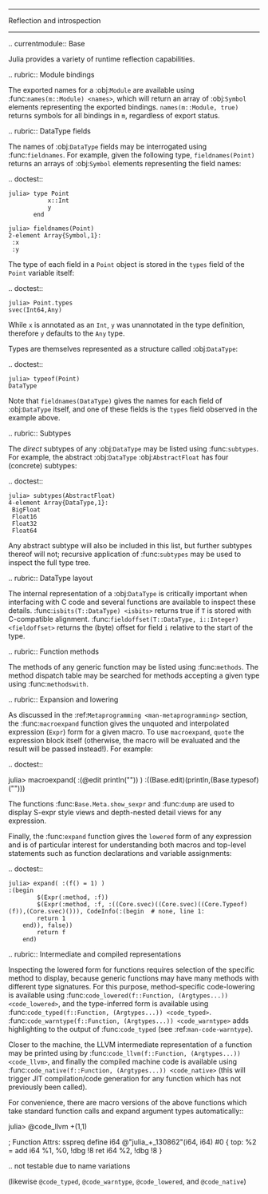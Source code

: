 ****************************
Reflection and introspection
****************************

.. currentmodule:: Base

Julia provides a variety of runtime reflection capabilities.

.. rubric:: Module bindings

The exported names for a :obj:`Module` are available using :func:`names(m::Module) <names>`, which will return
an array of :obj:`Symbol` elements representing the exported bindings.
``names(m::Module, true)`` returns symbols for all bindings in ``m``, regardless of export status.

.. rubric:: DataType fields

The names of :obj:`DataType` fields may be interrogated
using :func:`fieldnames`. For example, given the following type, ``fieldnames(Point)`` returns an arrays of :obj:`Symbol`
elements representing the field names:

.. doctest::

    julia> type Point
               x::Int
               y
           end

    julia> fieldnames(Point)
    2-element Array{Symbol,1}:
     :x
     :y

The type of each field in a ``Point`` object is stored in the ``types`` field of the ``Point`` variable itself:

.. doctest::

    julia> Point.types
    svec(Int64,Any)

While ``x`` is annotated as an ``Int``, ``y`` was unannotated in the type definition, therefore ``y`` defaults to the ``Any`` type.

Types are themselves represented as a structure called :obj:`DataType`:

.. doctest::

    julia> typeof(Point)
    DataType

Note that ``fieldnames(DataType)`` gives the names for each field of :obj:`DataType` itself, and
one of these fields is the ``types`` field observed in the example above.

.. rubric:: Subtypes

The *direct* subtypes of any :obj:`DataType` may be listed using
:func:`subtypes`. For example, the abstract :obj:`DataType` :obj:`AbstractFloat`
has four (concrete) subtypes:

.. doctest::

    julia> subtypes(AbstractFloat)
    4-element Array{DataType,1}:
     BigFloat
     Float16
     Float32
     Float64

Any abstract subtype will also be included in this list, but further subtypes
thereof will not; recursive application of :func:`subtypes` may be used to inspect
the full type tree.

.. rubric:: DataType layout

The internal representation of a :obj:`DataType` is critically important when interfacing with
C code and several functions are available to inspect these details.
:func:`isbits(T::DataType) <isbits>` returns true if ``T`` is
stored with C-compatible alignment.
:func:`fieldoffset(T::DataType, i::Integer) <fieldoffset>` returns the (byte) offset for
field `i` relative to the start of the type.

.. rubric:: Function methods

The methods of any generic function may be listed using :func:`methods`. The method dispatch
table may be searched for methods accepting a given type using :func:`methodswith`.

.. rubric:: Expansion and lowering

As discussed in the :ref:`Metaprogramming <man-metaprogramming>` section, the
:func:`macroexpand` function gives the unquoted and interpolated expression (``Expr``) form
for a given macro. To use ``macroexpand``, ``quote`` the expression block itself (otherwise,
the macro will be evaluated and the result will be passed instead!). For example:

.. doctest::

   julia> macroexpand( :(@edit println("")) )
   :((Base.edit)(println,(Base.typesof)("")))

The functions :func:`Base.Meta.show_sexpr` and :func:`dump` are used to display S-expr style views
and depth-nested detail views for any expression.

Finally, the :func:`expand` function gives the ``lowered`` form of any expression and is of particular
interest for understanding both macros and top-level statements such as function declarations and
variable assignments:

.. doctest::

    julia> expand( :(f() = 1) )
    :(begin
            $(Expr(:method, :f))
            $(Expr(:method, :f, :((Core.svec)((Core.svec)((Core.Typeof)(f)),(Core.svec)())), CodeInfo(:(begin  # none, line 1:
            return 1
        end)), false))
            return f
        end)

.. rubric:: Intermediate and compiled representations

Inspecting the lowered form for functions requires selection of the specific method to display,
because generic functions may have many methods with different type signatures. For this purpose,
method-specific code-lowering is available using :func:`code_lowered(f::Function, (Argtypes...)) <code_lowered>`,
and the type-inferred form is available using :func:`code_typed(f::Function, (Argtypes...)) <code_typed>`.
:func:`code_warntype(f::Function, (Argtypes...)) <code_warntype>` adds
highlighting to the output of :func:`code_typed` (see :ref:`man-code-warntype`).

Closer to the machine, the LLVM intermediate representation of a function may be printed using by
:func:`code_llvm(f::Function, (Argtypes...)) <code_llvm>`, and finally the compiled machine code is
available using :func:`code_native(f::Function, (Argtypes...)) <code_native>` (this will trigger JIT
compilation/code generation for any function which has not previously been called).

For convenience, there are macro versions of the above functions which take standard function calls
and expand argument types automatically::

   julia> @code_llvm +(1,1)

   ; Function Attrs: sspreq
   define i64 @"julia_+_130862"(i64, i64) #0 {
   top:
       %2 = add i64 %1, %0, !dbg !8
       ret i64 %2, !dbg !8
   }

.. not testable due to name variations

(likewise ``@code_typed``, ``@code_warntype``, ``@code_lowered``, and ``@code_native``)
